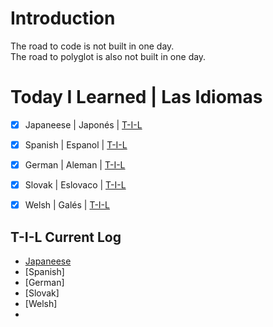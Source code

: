 # Introduction
The road to code is not built in one day.<br>
The road to polyglot is also not built in one day.<br>  

# Today I Learned | Las Idiomas
-[x] Japaneese | Japonés | [T-I-L](https://github.com/EO4wellness/T-I-L/tree/main/DUOlingo/japon%C3%A9s)<br>
-[x] Spanish | Espanol | [T-I-L](https://github.com/EO4wellness/T-I-L/tree/main/DUOlingo/espanol)<br>
-[x] German | Aleman | [T-I-L](link)<br> 
-[x] Slovak | Eslovaco | [T-I-L](link)<br> 
-[x] Welsh | Galés | [T-I-L](link)<br>


## T-I-L Current Log
* [Japaneese](https://github.com/EO4wellness/T-I-L/blob/main/DUOlingo/japon%C3%A9s/2020_log.md)
* [Spanish]
* [German]
* [Slovak]
* [Welsh]
* 
